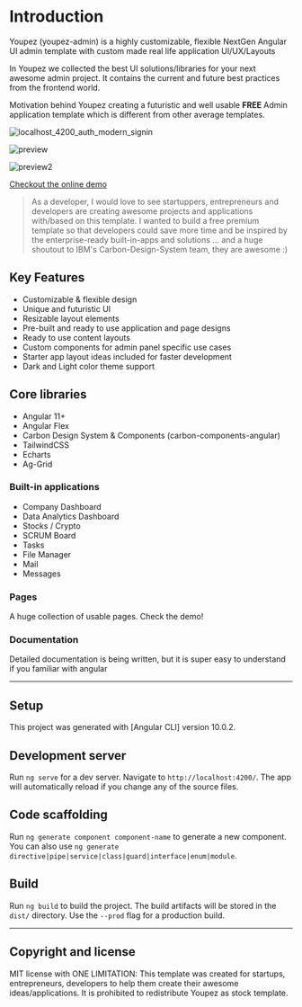 # Introduction

Youpez (youpez-admin) is a highly customizable, flexible NextGen Angular UI admin template with custom made real life application UI/UX/Layouts

In Youpez we collected the best UI solutions/libraries for your next awesome admin project. It contains the current and future best practices from the frontend world.

Motivation behind Youpez creating a futuristic and well usable **FREE** Admin application template which is different from other average templates.

![localhost_4200_auth_modern_signin](https://user-images.githubusercontent.com/105137625/194603392-22e4d96f-6166-4008-a38a-ece8560cf627.png)

![preview](http://landing.youpez.flatedgethemes.com/static/mainpic-ceb50dc3ea0c04e923155fe38c8fafac.png)

![preview2](http://landing.youpez.flatedgethemes.com/static/dark-b3278e9b4f8ec3f59b72c5b99aae5ff7.png)

[Checkout the online demo](https://youpez.vercel.app/)

> As a developer, I would love to see startuppers, entrepreneurs and developers are creating awesome projects and applications with/based on this template.
> I wanted to build a free premium template so that developers could save more time and be inspired by the enterprise-ready built-in-apps and solutions
> ... and a huge shoutout to IBM's Carbon-Design-System team, they are awesome :)

## Key Features

- Customizable & flexible design
- Unique and futuristic UI
- Resizable layout elements
- Pre-built and ready to use application and page designs
- Ready to use content layouts
- Custom components for admin panel specific use cases
- Starter app layout ideas included for faster development
- Dark and Light color theme support

## Core libraries

- Angular 11+
- Angular Flex
- Carbon Design System & Components (carbon-components-angular)
- TailwindCSS
- Echarts
- Ag-Grid

### Built-in applications

- Company Dashboard
- Data Analytics Dashboard
- Stocks / Crypto
- SCRUM Board
- Tasks
- File Manager
- Mail
- Messages

### Pages

A huge collection of usable pages. Check the demo!

### Documentation

Detailed documentation is being written, but it is super easy to understand if you familiar with angular

---

## Setup

This project was generated with [Angular CLI] version 10.0.2.

## Development server

Run `ng serve` for a dev server. Navigate to `http://localhost:4200/`. The app will automatically reload if you change any of the source files.

## Code scaffolding

Run `ng generate component component-name` to generate a new component. You can also use `ng generate directive|pipe|service|class|guard|interface|enum|module`.

## Build

Run `ng build` to build the project. The build artifacts will be stored in the `dist/` directory. Use the `--prod` flag for a production build.

---

## Copyright and license

MIT license with ONE LIMITATION: This template was created for startups, entrepreneurs, developers to help them create their awesome ideas/applications. It is prohibited to redistribute Youpez as stock template.
